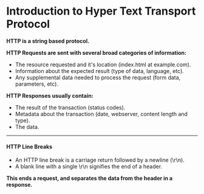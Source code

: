 # Introduction to Hyper Text Transport Protocol

**HTTP is a string based protocol.**

**HTTP Requests are sent with several broad categories of information:**

* The resource requested and it's location \(index.html at example.com\).
* Information about the expected result \(type of data, language, etc\).
* Any supplemental data needed to process the request \(form data, parameters, etc\).

**HTTP Responses usually contain:**

* The result of the transaction \(status codes\).
* Metadata about the transaction \(date, webserver, content length and type\).
* The data.

---

#### HTTP Line Breaks

* An HTTP line break is a carriage return followed by a newline \(\r\n\).
* A blank line with a single \r\n signifies the end of a header.

**This ends a request, and separates the data from the header in a response.**



